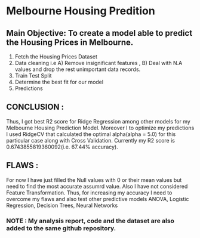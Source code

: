 # Melbourne Housing Predition

## Main Objective: To create a model able to predict the Housing Prices in Melbourne.
1) Fetch the Housing Prices Dataset
2) Data cleaning i.e A) Remove insignificant features , B) Deal with N.A values and drop the rest unimportant data records.
3) Train Test Split
4) Determine the best fit for our model
5) Predictions

## CONCLUSION :
Thus, I got best R2 score for Ridge Regression among other models for my Melbourne Housing Prediction Model. Moreover I to optimize my predictions I used RidgeCV that calculated the optimal alpha(alpha = 5.0) for this particular case along with Cross Validation. Currently my R2 score is 0.6743855819360092(i.e. 67.44% accuracy).

## FLAWS : 
For now I have just filled the Null values with 0 or their mean values but need to find the most accurate assumrd value. Also I have </b>not considered Feature Transformation.</b>
Thus, for increasing my accuracy I need to overcome my flaws and also test other predictive models ANOVA, Logistic Regression, Decision Trees, Neural Networks


### NOTE : My analysis report, code and the dataset are also added to the same github repository. 
